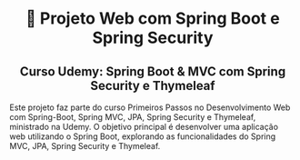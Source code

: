 <h1 align="center">🔗 Projeto Web com Spring Boot e Spring Security</h1>

<h2 align="center">Curso Udemy: Spring Boot & MVC com Spring Security e Thymeleaf</h2>

Este projeto faz parte do curso Primeiros Passos no Desenvolvimento Web com Spring-Boot, Spring MVC, JPA, Spring Security e Thymeleaf, ministrado na Udemy. O objetivo principal é desenvolver uma aplicação web utilizando o Spring Boot, explorando as funcionalidades do Spring MVC, JPA, Spring Security e Thymeleaf. 